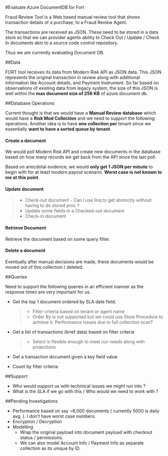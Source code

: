 #Evaluate Azure DocumentDB for Fort  

Fraud Review Tool is a Web based manual review tool that shows transaction details of a purchase, to a Fraud Review Agent.

The transactions are received as JSON. These need to be stored in a data store so that we can provider agents ability to Check Out / Update / Check In documents akin to a source code control repository. 

Thus we are currently evaluating Document DB.

##Data

FORT tool receives its data from Modern Risk API as JSON data. This JSON represents the original transaction in review along with additional information like Account details, and Payment Instrument. So far based on observations of existing data from legacy system, the size of this JSON is well within the **max document size of 256 KB** of azure document db.

##Database Operations

Current thought is that we would have a  **Manual Review database** which would have a **Risk Mod Collection** and we need to support the following operations. Another idea is to have **one collection per** tenant since we essentially **want to have a sorted queue by tenant**.

#### <i class="icon-file"></i> Create a document

We would poll Modern Risk API and create new documents in the database based on how many records we get back from the API since the last poll. 

Based on anecdotal evidence, we would **only get 1 JSON per minute** to begin with for at least modern payout scenario. **Worst case is not known to me at this point**.

#### <i class="icon-upload"></i>Update document
  > - Check-out document - Can I use linq to get atomicity without having to do stored proc ?
  > - Update some fields in a Checked-out document
  > - Check-in document

#### <i class="icon-download"></i> Retrieve Document

Retrieve the document based on some query filter.

#### <i class="icon-trash"></i> Delete a document

Eventually after manual decisions are made, these documents would be moved out of this collection / deleted. 

##Queries

Need to support the following queries in an efficient manner as the response times are very important for us.  

- Get the top 1 document ordered by SLA date field. 
    > - Filter criteria based on tenant or agent name
    > - Order By is not supported but we could use Store Procedure to achieve it. Performance issues due to full collection scan?  
    
- Get a list of transactions (brief data) based on filter criteria
    > - Select is flexible enough to meet our needs along with projections 
- Get a transaction document given a key field value  
- Count by filter criteria 

##Support
- Who would support us with techinical issues we might run into ?
- What is the SLA if we go with this / Who would we need to work with ?

##Pending Investigations
 - Performance based on say ~6,000 documents ( currently 5000 is daily avg. ). I don't have worst case numbers.
 - Encryption / Decryption 
 - Modelling 
   - Wrap the original payload into document payload with checkout status / permissions.
   - We can also model Account Info / Payment Info as separate collection as its unique by ID.
